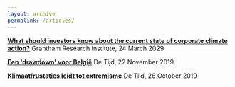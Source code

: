 ```yaml
---
layout: archive
permalink: /articles/
---
```


**[What should investors know about the current state of corporate climate action?](http://www.lse.ac.uk/GranthamInstitute/news/what-should-investors-know-about-the-current-state-of-corporate-climate-action/ )** Grantham Research Institute, 24 March 2029

**[Een 'drawdown' voor België](https://www.tijd.be/opinie/column/een-drawdown-voor-belgie/10184666.html?rc_source=tijd&rc_medium=unknown&rc_content=article-list)** De Tijd, 22 November 2019

**[Klimaatfrustaties leidt tot extremisme](https://www.tijd.be/nieuws/archief/klimaatfrustratie-leidt-tot-extremisme/10176119)** De Tijd, 26 October 2019
